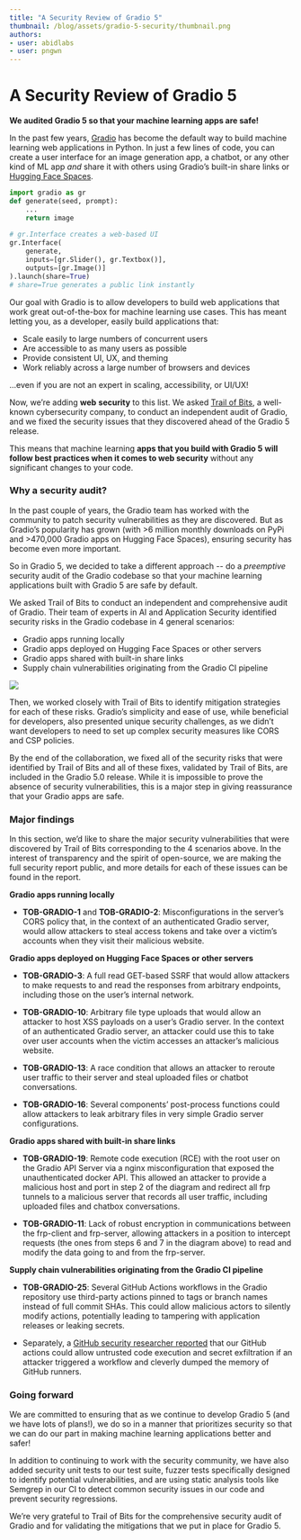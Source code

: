 ```yaml
---
title: "A Security Review of Gradio 5" 
thumbnail: /blog/assets/gradio-5-security/thumbnail.png
authors:
- user: abidlabs
- user: pngwn
---
```


# A Security Review of Gradio 5

**We audited Gradio 5 so that your machine learning apps are safe!**

In the past few years, [Gradio](https://github.com/gradio-app/gradio/) has become the default way to build machine learning web applications in Python. In just a few lines of code, you can create a user interface for an image generation app, a chatbot, or any other kind of ML app _and_ share it with others using Gradio’s built-in share links or [Hugging Face Spaces](https://huggingface.co/spaces).

```py
import gradio as gr
def generate(seed, prompt):  
    ...  
    return image
    
# gr.Interface creates a web-based UI
gr.Interface(
    generate,   
    inputs=[gr.Slider(), gr.Textbox()],  
    outputs=[gr.Image()]
).launch(share=True)  
# share=True generates a public link instantly
```

Our goal with Gradio is to allow developers to build web applications that work great out-of-the-box for machine learning use cases. This has meant letting you, as a developer, easily build applications that:

*   Scale easily to large numbers of concurrent users
*   Are accessible to as many users as possible
*   Provide consistent UI, UX, and theming
*   Work reliably across a large number of browsers and devices
    
...even if you are not an expert in scaling, accessibility, or UI/UX!

Now, we’re adding **web** **security** to this list. We asked [Trail of Bits](https://www.trailofbits.com/), a well-known cybersecurity company, to conduct an independent audit of Gradio, and we fixed the security issues that they discovered ahead of the Gradio 5 release. 

This means that machine learning **apps that you build with Gradio 5** **will follow best practices when it comes to web security** without any significant changes to your code.

### **Why a security audit?**

In the past couple of years, the Gradio team has worked with the community to patch security vulnerabilities as they are discovered. But as Gradio’s popularity has grown (with >6 million monthly downloads on PyPi and >470,000 Gradio apps on Hugging Face Spaces), ensuring security has become even more important.

So in Gradio 5, we decided to take a different approach -- do a _preemptive_ security audit of the Gradio codebase so that your machine learning applications built with Gradio 5 are safe by default. 

We asked Trail of Bits to conduct an independent and comprehensive audit of Gradio. Their team of experts in AI and Application Security identified security risks in the Gradio codebase in 4 general scenarios:

*   Gradio apps running locally
*   Gradio apps deployed on Hugging Face Spaces or other servers
*   Gradio apps shared with built-in share links 
*   Supply chain vulnerabilities originating from the Gradio CI pipeline

![](https://huggingface.co/datasets/huggingface/documentation-images/raw/main/blog/gradio-5/security-scenarios.png)

Then, we worked closely with Trail of Bits to identify mitigation strategies for each of these risks. Gradio’s simplicity and ease of use, while beneficial for developers, also presented unique security challenges, as we didn’t want developers to need to set up complex security measures like CORS and CSP policies.

By the end of the collaboration, we fixed all of the security risks that were identified by Trail of Bits and all of these fixes, validated by Trail of Bits, are included in the Gradio 5.0 release. While it is impossible to prove the absence of security vulnerabilities, this is a major step in giving reassurance that your Gradio apps are safe.

### **Major findings**

In this section, we’d like to share the major security vulnerabilities that were discovered by Trail of Bits corresponding to the 4 scenarios above. In the interest of transparency and the spirit of open-source, we are making the full security report public, and more details for each of these issues can be found in the report.

**Gradio apps running locally**

*   **TOB-GRADIO-1** and **TOB-GRADIO-2**: Misconfigurations in the server’s CORS policy that, in the context of an authenticated Gradio server, would allow attackers to steal access tokens and take over a victim’s accounts when they visit their malicious website.
    

**Gradio apps deployed on Hugging Face Spaces or other servers**

*   **TOB-GRADIO-3**: A full read GET-based SSRF that would allow attackers to make requests to and read the responses from arbitrary endpoints, including those on the user’s internal network. 
    
*   **TOB-GRADIO-10**: Arbitrary file type uploads that would allow an attacker to host XSS payloads on a user’s Gradio server. In the context of an authenticated Gradio server, an attacker could use this to take over user accounts when the victim accesses an attacker’s malicious website.
    
*   **TOB-GRADIO-13**: A race condition that allows an attacker to reroute user traffic to their server and steal uploaded files or chatbot conversations.
    
*   **TOB-GRADIO-16**: Several components’ post-process functions could allow attackers to leak arbitrary files in very simple Gradio server configurations.
    

**Gradio apps shared with built-in share links**

*   **TOB-GRADIO-19**: Remote code execution (RCE) with the root user on the Gradio API Server via a nginx misconfiguration that exposed the unauthenticated docker API. This allowed an attacker to provide a malicious host and port in step 2 of the diagram and redirect all frp tunnels to a malicious server that records all user traffic, including uploaded files and chatbox conversations.
    
*   **TOB-GRADIO-11**: Lack of robust encryption in communications between the frp-client and frp-server, allowing attackers in a position to intercept requests (the ones from steps 6 and 7 in the diagram above) to read and modify the data going to and from the frp-server.
    

**Supply chain vulnerabilities originating from the Gradio CI pipeline**

*   **TOB-GRADIO-25**: Several GitHub Actions workflows in the Gradio repository use third-party actions pinned to tags or branch names instead of full commit SHAs. This could allow malicious actors to silently modify actions, potentially leading to tampering with application releases or leaking secrets.
    
*   Separately, a [GitHub security researcher reported](https://github.com/gradio-app/gradio/security/advisories/GHSA-48pj-2428-pp3w) that our GitHub actions could allow untrusted code execution and secret exfiltration if an attacker triggered a workflow and cleverly dumped the memory of GitHub runners. 
    

### **Going forward**

We are committed to ensuring that as we continue to develop Gradio 5 (and we have lots of plans!), we do so in a manner that prioritizes security so that we can do our part in making machine learning applications better and safer! 

In addition to continuing to work with the security community, we have also added security unit tests to our test suite, fuzzer tests specifically designed to identify potential vulnerabilities, and are using static analysis tools like Semgrep in our CI to detect common security issues in our code and prevent security regressions.

We’re very grateful to Trail of Bits for the comprehensive security audit of Gradio and for validating the mitigations that we put in place for Gradio 5.